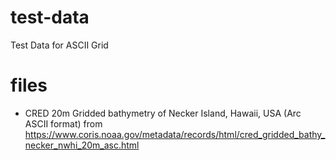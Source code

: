 # test-data
Test Data for ASCII Grid

# files
- CRED 20m Gridded bathymetry of Necker Island, Hawaii, USA (Arc ASCII format) from https://www.coris.noaa.gov/metadata/records/html/cred_gridded_bathy_necker_nwhi_20m_asc.html

